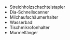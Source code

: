 * Streichholzschachtelstapler
* Dia-Schnellscanner
* Milchaufschäumerhalter
* Wasserbad
* Tischmikrofonhalter
* Murmelfänger

